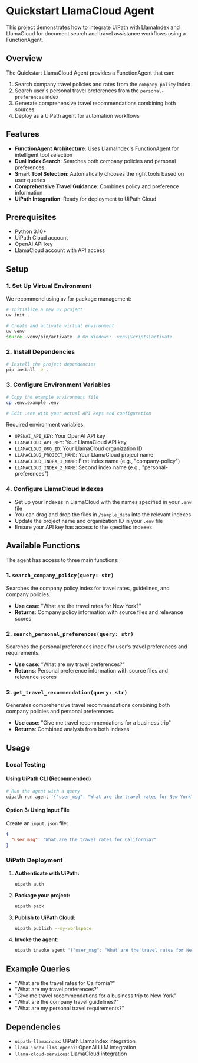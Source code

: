 # Quickstart LlamaCloud Agent

This project demonstrates how to integrate UiPath with LlamaIndex and LlamaCloud for document search and travel assistance workflows using a FunctionAgent.

## Overview

The Quickstart LlamaCloud Agent provides a FunctionAgent that can:
1. Search company travel policies and rates from the `company-policy` index
2. Search user's personal travel preferences from the `personal-preferences` index
3. Generate comprehensive travel recommendations combining both sources
4. Deploy as a UiPath agent for automation workflows

## Features

- **FunctionAgent Architecture**: Uses LlamaIndex's FunctionAgent for intelligent tool selection
- **Dual Index Search**: Searches both company policies and personal preferences
- **Smart Tool Selection**: Automatically chooses the right tools based on user queries
- **Comprehensive Travel Guidance**: Combines policy and preference information
- **UiPath Integration**: Ready for deployment to UiPath Cloud

## Prerequisites

- Python 3.10+
- UiPath Cloud account
- OpenAI API key
- LlamaCloud account with API access

## Setup


### 1. Set Up Virtual Environment

We recommend using `uv` for package management:

```bash
# Initialize a new uv project
uv init .

# Create and activate virtual environment
uv venv
source .venv/bin/activate  # On Windows: .venv\Scripts\activate
```

### 2. Install Dependencies

```bash
# Install the project dependencies
pip install -e .
```

### 3. Configure Environment Variables

```bash
# Copy the example environment file
cp .env.example .env

# Edit .env with your actual API keys and configuration
```

Required environment variables:
- `OPENAI_API_KEY`: Your OpenAI API key
- `LLAMACLOUD_API_KEY`: Your LlamaCloud API key
- `LLAMACLOUD_ORG_ID`: Your LlamaCloud organization ID
- `LLAMACLOUD_PROJECT_NAME`: Your LlamaCloud project name
- `LLAMACLOUD_INDEX_1_NAME`: First index name (e.g., "company-policy")
- `LLAMACLOUD_INDEX_2_NAME`: Second index name (e.g., "personal-preferences")

### 4. Configure LlamaCloud Indexes

- Set up your indexes in LlamaCloud with the names specified in your `.env` file
- You can drag and drop the files in `/sample_data` into the relevant indexes
- Update the project name and organization ID in your `.env` file
- Ensure your API key has access to the specified indexes

## Available Functions

The agent has access to three main functions:

### 1. `search_company_policy(query: str)`
Searches the company policy index for travel rates, guidelines, and company policies.
- **Use case**: "What are the travel rates for New York?"
- **Returns**: Company policy information with source files and relevance scores

### 2. `search_personal_preferences(query: str)`
Searches the personal preferences index for user's travel preferences and requirements.
- **Use case**: "What are my travel preferences?"
- **Returns**: Personal preference information with source files and relevance scores

### 3. `get_travel_recommendation(query: str)`
Generates comprehensive travel recommendations combining both company policies and personal preferences.
- **Use case**: "Give me travel recommendations for a business trip"
- **Returns**: Combined analysis from both indexes

## Usage

### Local Testing


#### Using UiPath CLI (Recommended)

```bash
# Run the agent with a query
uipath run agent '{"user_msg": "What are the travel rates for New York?"}'
```

#### Option 3: Using Input File

Create an `input.json` file:

```json
{
  "user_msg": "What are the travel rates for California?"
}
```


### UiPath Deployment

1. **Authenticate with UiPath:**
   ```bash
   uipath auth
   ```

2. **Package your project:**
   ```bash
   uipath pack
   ```

3. **Publish to UiPath Cloud:**
   ```bash
   uipath publish --my-workspace
   ```

4. **Invoke the agent:**
   ```bash
   uipath invoke agent '{"user_msg": "What are the travel rates for New York?"}'
   ```


## Example Queries

- "What are the travel rates for California?"
- "What are my travel preferences?"
- "Give me travel recommendations for a business trip to New York"
- "What are the company travel guidelines?"
- "What are my personal travel requirements?"

## Dependencies

- `uipath-llamaindex`: UiPath LlamaIndex integration
- `llama-index-llms-openai`: OpenAI LLM integration
- `llama-cloud-services`: LlamaCloud integration 
